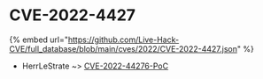 # CVE-2022-4427
{% embed url="https://github.com/Live-Hack-CVE/full_database/blob/main/cves/2022/CVE-2022-4427.json" %}

* HerrLeStrate ~> [CVE-2022-44276-PoC](https://www.alice-snow.ru/2022/database/cve-2022-4427/cve-2022-44276-poc-herrlestrate)